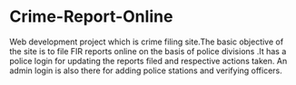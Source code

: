 # Crime-Report-Online

Web development project which is crime filing site.The basic objective of the site is to file FIR reports online on the
basis of police divisions .It has a police login for updating the reports filed and respective actions taken. An admin login
is also there for adding police stations and verifying officers.


